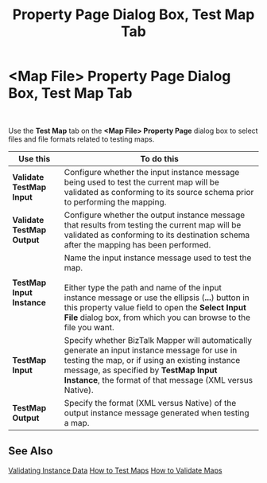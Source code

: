 ﻿---
title: <Map File> Property Page Dialog Box, Test Map Tab
TOCTitle: <Map File> Property Page Dialog Box, Test Map Tab
ms:assetid: f0c35338-138e-47ad-9f41-19e017bd7d68
ms:mtpsurl: https://msdn.microsoft.com/en-us/library/Aa561850(v=BTS.80)
ms:contentKeyID: 51533337
ms.date: 08/30/2017
mtps_version: v=BTS.80
f1_keywords:
- bts10.mapper.props.testmap
---

# \<Map File\> Property Page Dialog Box, Test Map Tab

 

Use the **Test Map** tab on the **\<Map File\> Property Page** dialog box to select files and file formats related to testing maps.

<table>
<thead>
<tr class="header">
<th>Use this</th>
<th>To do this</th>
</tr>
</thead>
<tbody>
<tr class="odd">
<td><strong>Validate TestMap Input</strong></td>
<td>Configure whether the input instance message being used to test the current map will be validated as conforming to its source schema prior to performing the mapping.</td>
</tr>
<tr class="even">
<td><strong>Validate TestMap Output</strong></td>
<td>Configure whether the output instance message that results from testing the current map will be validated as conforming to its destination schema after the mapping has been performed.</td>
</tr>
<tr class="odd">
<td><strong>TestMap Input Instance</strong></td>
<td>Name the input instance message used to test the map.<br />
<br />
Either type the path and name of the input instance message or use the ellipsis (<strong>...</strong>) button in this property value field to open the <strong>Select Input File</strong> dialog box, from which you can browse to the file you want.</td>
</tr>
<tr class="even">
<td><strong>TestMap Input</strong></td>
<td>Specify whether BizTalk Mapper will automatically generate an input instance message for use in testing the map, or if using an existing instance message, as specified by <strong>TestMap Input Instance</strong>, the format of that message (XML versus Native).</td>
</tr>
<tr class="odd">
<td><strong>TestMap Output</strong></td>
<td>Specify the format (XML versus Native) of the output instance message generated when testing a map.</td>
</tr>
</tbody>
</table>


## See Also

[Validating Instance Data](https://msdn.microsoft.com/library/aa559017\(v=bts.80\))  
[How to Test Maps](https://msdn.microsoft.com/library/aa560292\(v=bts.80\))  
[How to Validate Maps](https://msdn.microsoft.com/library/aa578098\(v=bts.80\))

